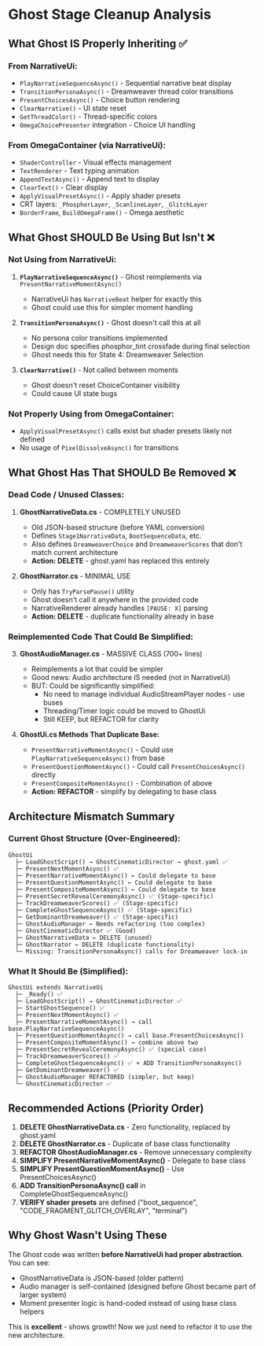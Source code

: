 # Ghost Stage Cleanup Analysis

## What Ghost IS Properly Inheriting ✅

### From NarrativeUi:
- `PlayNarrativeSequenceAsync()` - Sequential narrative beat display
- `TransitionPersonaAsync()` - Dreamweaver thread color transitions
- `PresentChoicesAsync()` - Choice button rendering
- `ClearNarrative()` - UI state reset
- `GetThreadColor()` - Thread-specific colors
- `OmegaChoicePresenter` integration - Choice UI handling

### From OmegaContainer (via NarrativeUi):
- `ShaderController` - Visual effects management
- `TextRenderer` - Text typing animation
- `AppendTextAsync()` - Append text to display
- `ClearText()` - Clear display
- `ApplyVisualPresetAsync()` - Apply shader presets
- CRT layers: `_PhosphorLayer`, `_ScanlineLayer`, `_GlitchLayer`
- `BorderFrame`, `BuildOmegaFrame()` - Omega aesthetic

## What Ghost SHOULD Be Using But Isn't ❌

### Not Using from NarrativeUi:
1. **`PlayNarrativeSequenceAsync()`** - Ghost reimplements via `PresentNarrativeMomentAsync()`
   - NarrativeUi has `NarrativeBeat` helper for exactly this
   - Ghost could use this for simpler moment handling

2. **`TransitionPersonaAsync()`** - Ghost doesn't call this at all
   - No persona color transitions implemented
   - Design doc specifies phosphor_tint crossfade during final selection
   - Ghost needs this for State 4: Dreamweaver Selection

3. **`ClearNarrative()`** - Not called between moments
   - Ghost doesn't reset ChoiceContainer visibility
   - Could cause UI state bugs

### Not Properly Using from OmegaContainer:
- `ApplyVisualPresetAsync()` calls exist but shader presets likely not defined
- No usage of `PixelDissolveAsync()` for transitions

## What Ghost Has That SHOULD Be Removed ❌

### Dead Code / Unused Classes:

1. **GhostNarrativeData.cs** - COMPLETELY UNUSED
   - Old JSON-based structure (before YAML conversion)
   - Defines `Stage1NarrativeData`, `BootSequenceData`, etc.
   - Also defines `DreamweaverChoice` and `DreamweaverScores` that don't match current architecture
   - **Action: DELETE** - ghost.yaml has replaced this entirely

2. **GhostNarrator.cs** - MINIMAL USE
   - Only has `TryParsePause()` utility
   - Ghost doesn't call it anywhere in the provided code
   - NarrativeRenderer already handles `[PAUSE: X]` parsing
   - **Action: DELETE** - duplicate functionality already in base

### Reimplemented Code That Could Be Simplified:

3. **GhostAudioManager.cs** - MASSIVE CLASS (700+ lines)
   - Reimplements a lot that could be simpler
   - Good news: Audio architecture IS needed (not in NarrativeUi)
   - BUT: Could be significantly simplified:
     - No need to manage individual AudioStreamPlayer nodes - use buses
     - Threading/Timer logic could be moved to GhostUi
     - Still KEEP, but REFACTOR for clarity

4. **GhostUi.cs Methods That Duplicate Base:**
   - `PresentNarrativeMomentAsync()` - Could use `PlayNarrativeSequenceAsync()` from base
   - `PresentQuestionMomentAsync()` - Could call `PresentChoicesAsync()` directly
   - `PresentCompositeMomentAsync()` - Combination of above
   - **Action: REFACTOR** - simplify by delegating to base class

## Architecture Mismatch Summary

### Current Ghost Structure (Over-Engineered):
```
GhostUi
  ├─ LoadGhostScript() → GhostCinematicDirector → ghost.yaml ✅
  ├─ PresentNextMomentAsync() ✅
  ├─ PresentNarrativeMomentAsync() ← Could delegate to base
  ├─ PresentQuestionMomentAsync() ← Could delegate to base
  ├─ PresentCompositeMomentAsync() ← Could delegate to base
  ├─ PresentSecretRevealCeremonyAsync() ✅ (Stage-specific)
  ├─ TrackDreamweaverScores() ✅ (Stage-specific)
  ├─ CompleteGhostSequenceAsync() ✅ (Stage-specific)
  ├─ GetDominantDreamweaver() ✅ (Stage-specific)
  ├─ GhostAudioManager ← Needs refactoring (too complex)
  ├─ GhostCinematicDirector ✅ (Good)
  ├─ GhostNarrativeData ← DELETE (unused)
  ├─ GhostNarrator ← DELETE (duplicate functionality)
  └─ Missing: TransitionPersonaAsync() calls for Dreamweaver lock-in
```

### What It Should Be (Simplified):
```
GhostUi extends NarrativeUi
  ├─ _Ready() ✅
  ├─ LoadGhostScript() → GhostCinematicDirector ✅
  ├─ StartGhostSequence() ✅
  ├─ PresentNextMomentAsync() ✅
  ├─ PresentNarrativeMomentAsync() → call base.PlayNarrativeSequenceAsync()
  ├─ PresentQuestionMomentAsync() → call base.PresentChoicesAsync()
  ├─ PresentCompositeMomentAsync() → combine above two
  ├─ PresentSecretRevealCeremonyAsync() ✅ (special case)
  ├─ TrackDreamweaverScores() ✅
  ├─ CompleteGhostSequenceAsync() ✅ + ADD TransitionPersonaAsync()
  ├─ GetDominantDreamweaver() ✅
  ├─ GhostAudioManager REFACTORED (simpler, but keep)
  └─ GhostCinematicDirector ✅
```

## Recommended Actions (Priority Order)

1. **DELETE GhostNarrativeData.cs** - Zero functionality, replaced by ghost.yaml
2. **DELETE GhostNarrator.cs** - Duplicate of base class functionality
3. **REFACTOR GhostAudioManager.cs** - Remove unnecessary complexity
4. **SIMPLIFY PresentNarrativeMomentAsync()** - Delegate to base class
5. **SIMPLIFY PresentQuestionMomentAsync()** - Use PresentChoicesAsync()
6. **ADD TransitionPersonaAsync() call** in CompleteGhostSequenceAsync()
7. **VERIFY shader presets** are defined ("boot_sequence", "CODE_FRAGMENT_GLITCH_OVERLAY", "terminal")

## Why Ghost Wasn't Using These

The Ghost code was written **before NarrativeUi had proper abstraction**. You can see:
- GhostNarrativeData is JSON-based (older pattern)
- Audio manager is self-contained (designed before Ghost became part of larger system)
- Moment presenter logic is hand-coded instead of using base class helpers

This is **excellent** - shows growth! Now we just need to refactor it to use the new architecture.
